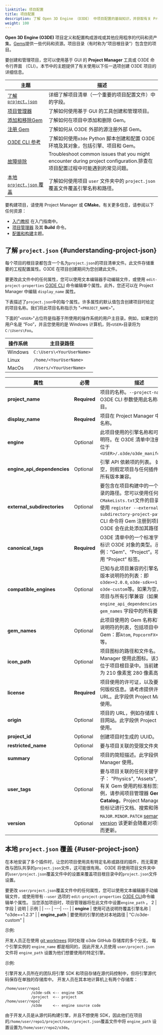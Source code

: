 ```yaml
---
linktitle: 项目配置
title: 项目配置
description: 了解 Open 3D Engine （O3DE） 中项目配置的基础知识，并获取有关 Project Manager 和 O3DE CLI 工具的详细信息。
weight: 100
---
```


**Open 3D Engine (O3DE)** 项目定义和配置构成游戏或其他应用程序的代码和资产集。[Gems](/docs/user-guide/gems)提供一些代码和资源。项目目录（有时称为“项目根目录”）包含您的项目。

要创建和管理项目，您可以使用基于 GUI 的 **Project Manager** 工具或 O3DE 命令行界面 （CLI）。本节中的主题提供了有关使用以下任一选项创建 O3DE 项目的详细信息。

|主题 |描述 |
| - | - |
| [了解 `project.json`](#understanding-project-json) | 详细了解项目清单（一个重要的项目配置文件）中的字段。 |
| [项目管理器](project-manager/) | 了解如何使用基于 GUI 的工具创建和管理项目。 |
| [添加和移除Gem](add-remove-gems/) | 了解如何在项目中添加和删除 Gem。 |
| [注册 Gem](register-gems/) | 了解如何从 O3DE 外部的源注册外部 Gem。 |
| [O3DE CLI 参考](cli-reference/) | 了解如何使用`o3de` Python 脚本创建和配置 O3DE 环境及其对象，包括引擎、项目和 Gem。|
| [故障排除](troubleshooting/) | Troubleshoot common issues that you might encounter during project configuration.排查在项目配置过程中可能遇到的常见问题。 |
| [本地 `project.json` 覆盖](#user-project-json) | 了解如何使用项目 `user` 文件夹中的 `project.json` 覆盖文件覆盖引擎名称和路径。 |

要构建项目，请使用 Project Manager 或 **CMake**。有关更多信息，请参阅以下任何资源：

* [入门教程](/docs/welcome-guide/create/) 在入门指南中。
* [项目管理器](project-manager/) 及其 **Build** 命令。
* [配置和构建](/docs/user-guide/build/configure-and-build)主题。

## 了解 `project.json` {#understanding-project-json}

每个项目的根目录都包含一个名为`project.json`的项目清单文件。此文件存储重要的工程配置属性。O3DE 在项目创建期间为您创建此文件。

要更改此文件中的任何属性，您可以使用文本编辑器手动编辑文件，或使用 `edit-project-properties` [O3DE CLI](./cli-reference) 命令编辑单个属性。此外，您还可以在 Project Manager 中编辑 `display_name` 属性。

下表描述了`project.json`中的每个属性。许多属性的默认值包含创建项目时给定的项目名称。我们将此项目名称指示为 "`<PROJECT_NAME>`"。

下面的"`<USER>`"占位符是指基于所使用的操作系统的用户主目录。例如，如果您的用户名是 “Foo”，并且您使用的是 Windows 计算机，则`<USER>`目录将为`C:\Users\Foo`。

|操作系统 |主目录路径 |
| --- | --- |
| Windows | `C:\Users\<YourUserName>` |
| Linux | `/home/<YourUserName>` |
| MacOs | `/Users/<YourUserName>` |



|属性 |必需 |描述 |默认 |
| --- | --- | --- | --- |
| **project_name** | **Required** | 项目的名称。`--project-name` O3DE CLI 参数使用此名称来标识项目。 | "`<PROJECT_NAME>`" |
| **display_name** | **Required** | 项目在 Project Manager 中的显示名称。 | "`<PROJECT_NAME>`" |
| **engine** | Optional | 此项目使用的引擎名称和可选版本说明符。在 O3DE 清单中注册引擎，位于`<USER>/.o3de/o3de_manifest.json`. | "o3de" |
| **engine_api_dependencies** | Optional | 引擎 API 依赖项的列表。 如果为空，则假定项目与任何插件 API 的所有版本兼容。 | "" |
| **external_subdirectories** | Optional |要包含在项目构建中的一个或多个目录的路径。您可以使用任何带有`CMakeLists.txt`文件的目录。当您使用 `register --external-subdirectory-project-path` O3DE CLI 命令将 Gem 注册到项目时，O3DE 会在此处添加其路径。 | [ ] |
| **canonical_tags** | **Required** | O3DE 清单中的一个标准字段，用于标识 O3DE 对象的类型。示例：“Gem”、“Project”。项目应使用 “Project” 标签。 | [ "Project" ] |
| **compatible_engines** | Optional | 已知与此项目兼容的引擎名称和可选版本说明符的列表：即 `o3de>=2.0.0`, `o3de-sdk==1.2.0`, `o3de-custom`等。如果为空，则假定项目与所有引擎兼容（如果它们满足 `engine_api_dependencies` 和 `gem_names` 字段中的所有要求）。 | [ ] |
| **gem_names** | Optional | 此项目使用的 Gem 名称和可选版本说明符的列表，包括项目中包含的 Gem：即`Atom`, `PopcornFX==1.2.0` 等。 | [ "`<PROJECT_NAME>`" ] |
| **icon_path** | Optional | 项目图标的路径和文件名。Project Manager 使用此图标。该文件必须位于项目根目录中。当前建议的大小为 210 像素宽 280 像素高。 | "preview.png" |
| **license** | **Required** | 项目使用的许可证，以及要包含的任何版权信息。请考虑提供许可证的 URL。此字段供 Project Manager 使用。 | "许可证 `<PROJECT_NAME>`使用的内容在这里：即 https://opensource.org/licenses/MIT" |
| **origin** | Optional | 项目的 URL，例如存储库 URL 或项目网站。此字段供 Project Manager 使用。 | "`<PROJECT_NAME>` 的主存储库位于此处：即 http://www.mydomain.com" |
| **project_id** | Optional | 创建项目时生成的 UUID。 | "< UUID >" |
| **restricted_name** | Optional | 要与项目关联的受限文件夹的名称。 | "`<PROJECT_NAME>`" |
| **summary** | Optional | 项目的简短描述。此字段供 Project Manager 使用。 | "`<PROJECT_NAME>`的简短概述" |
| **user_tags** | Optional | 要与项目关联的任何关键字标签。例子： "Physics", "Assets", "AWS". 有关 Gem 使用的标准标签集的示例，请参阅项目管理器  **Gem Catalog**。Project Manager 使用这些标记进行文档、搜索和筛选。 | [ "`<PROJECT_NAME>`" ] |
| **version** | Optional | `MAJOR.MINOR.PATCH` [semantic version](https://semver.org/) 该更新会随着对项目的更改而更新。 | "1.0.0" |

## 本地 `project.json` 覆盖 {#user-project-json}

在本地安装了多个插件时，让您的项目使用具有特定名称或路径的插件，而无需更改与团队共享的`project.json`文件，这可能很有用。 O3DE 将使用项目文件夹中的`user/project.json`覆盖文件中的设置来覆盖项目根目录中的`project.json`文件设置。

要更改 `user/project.json`覆盖文件中的任何属性，您可以使用文本编辑器手动编辑文件，或使用带有`--user` 选项的 `edit-project-properties` [O3DE CLI](./cli-reference)命令编辑单个属性。 当您添加项目时，项目管理器将在此文件中设置`engine_path` 。
2
| 字段 | 说明 | 示例 |
| --- | ---| --- |
| **engine** | 使用可选说明符覆盖引擎名称 |  "o3de==1.2.3" |
| **engine_path** | 要使用的引擎的绝对本地路径 | "C:/o3de-custom" |


示例:

开发人员正在使用 [git worktrees](https://git-scm.com/docs/git-worktree) 同时处理 o3de GitHub 存储库的多个分支。 每个引擎实例的 `engine_name` 都是相同的，因此开发人员使用 `user/project.json` 文件将 `engine_path` 设置为他们想要使用的特定引擎。

示例:

引擎开发人员所在的团队将引擎 SDK 和项目存储在源代码控制中，但将引擎源代码保存在单独的存储库中。 开发人员在其本地计算机上有两个存储库：
```
/home/user/repo1 
            /o3de-sdk <-- engine SDK
            /project  <-- project
/home/user/repo2      
            /o3de     <-- engine source code
```
由于开发人员是从源代码构建引擎，并且不想使用 SDK，因此他们在项目的`/home/user/repo1/project/user/project.json`覆盖文件中将 `engine_path` 设置设置为`/home/user/repo2/o3de`。
